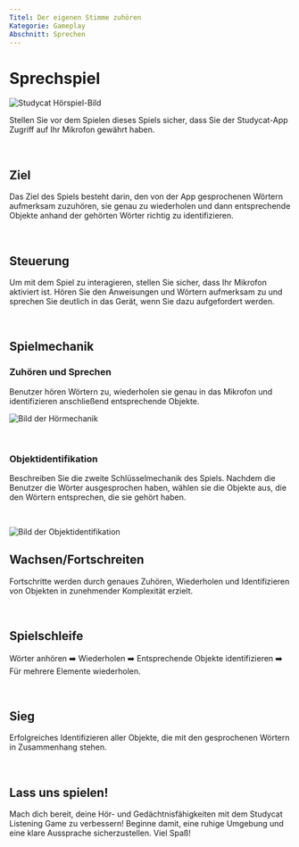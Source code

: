 ```yaml
---
Titel: Der eigenen Stimme zuhören
Kategorie: Gameplay
Abschnitt: Sprechen
---
```

# Sprechspiel

![Studycat Hörspiel-Bild](https://help.Studycat.com/hc/article_attachments/34787998441881)

Stellen Sie vor dem Spielen dieses Spiels sicher, dass Sie der Studycat-App Zugriff auf Ihr Mikrofon gewährt haben.

 

## Ziel

Das Ziel des Spiels besteht darin, den von der App gesprochenen Wörtern aufmerksam zuzuhören, sie genau zu wiederholen und dann entsprechende Objekte anhand der gehörten Wörter richtig zu identifizieren.

 

## Steuerung

Um mit dem Spiel zu interagieren, stellen Sie sicher, dass Ihr Mikrofon aktiviert ist. Hören Sie den Anweisungen und Wörtern aufmerksam zu und sprechen Sie deutlich in das Gerät, wenn Sie dazu aufgefordert werden.

 

## Spielmechanik

### Zuhören und Sprechen

Benutzer hören Wörtern zu, wiederholen sie genau in das Mikrofon und identifizieren anschließend entsprechende Objekte.

![Bild der Hörmechanik](https://help.Studycat.com/hc/article_attachments/34787998444057)

 

### Objektidentifikation

Beschreiben Sie die zweite Schlüsselmechanik des Spiels. Nachdem die Benutzer die Wörter ausgesprochen haben, wählen sie die Objekte aus, die den Wörtern entsprechen, die sie gehört haben.

 

![Bild der Objektidentifikation](https://help.Studycat.com/hc/article_attachments/34787998447001)

## Wachsen/Fortschreiten

Fortschritte werden durch genaues Zuhören, Wiederholen und Identifizieren von Objekten in zunehmender Komplexität erzielt.

 

## Spielschleife

Wörter anhören ➡️ Wiederholen ➡️ Entsprechende Objekte identifizieren ➡️ Für mehrere Elemente wiederholen.

 

## Sieg

Erfolgreiches Identifizieren aller Objekte, die mit den gesprochenen Wörtern in Zusammenhang stehen.

 

## Lass uns spielen!

Mach dich bereit, deine Hör- und Gedächtnisfähigkeiten mit dem Studycat Listening Game zu verbessern! Beginne damit, eine ruhige Umgebung und eine klare Aussprache sicherzustellen. Viel Spaß!